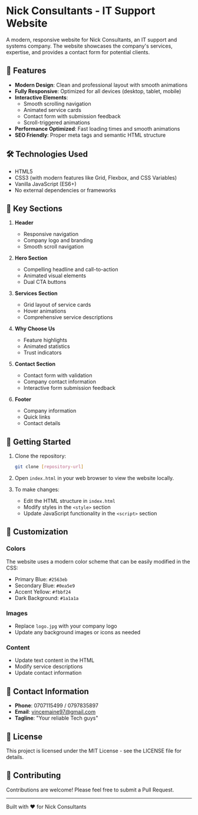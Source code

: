 # Nick Consultants - IT Support Website

A modern, responsive website for Nick Consultants, an IT support and systems company. The website showcases the company's services, expertise, and provides a contact form for potential clients.

## 🌟 Features

- **Modern Design**: Clean and professional layout with smooth animations
- **Fully Responsive**: Optimized for all devices (desktop, tablet, mobile)
- **Interactive Elements**:
  - Smooth scrolling navigation
  - Animated service cards
  - Contact form with submission feedback
  - Scroll-triggered animations
- **Performance Optimized**: Fast loading times and smooth animations
- **SEO Friendly**: Proper meta tags and semantic HTML structure

## 🛠️ Technologies Used

- HTML5
- CSS3 (with modern features like Grid, Flexbox, and CSS Variables)
- Vanilla JavaScript (ES6+)
- No external dependencies or frameworks

## 📱 Key Sections

1. **Header**

   - Responsive navigation
   - Company logo and branding
   - Smooth scroll navigation

2. **Hero Section**

   - Compelling headline and call-to-action
   - Animated visual elements
   - Dual CTA buttons

3. **Services Section**

   - Grid layout of service cards
   - Hover animations
   - Comprehensive service descriptions

4. **Why Choose Us**

   - Feature highlights
   - Animated statistics
   - Trust indicators

5. **Contact Section**

   - Contact form with validation
   - Company contact information
   - Interactive form submission feedback

6. **Footer**
   - Company information
   - Quick links
   - Contact details

## 🚀 Getting Started

1. Clone the repository:

   ```bash
   git clone [repository-url]
   ```

2. Open `index.html` in your web browser to view the website locally.

3. To make changes:
   - Edit the HTML structure in `index.html`
   - Modify styles in the `<style>` section
   - Update JavaScript functionality in the `<script>` section

## 🎨 Customization

### Colors

The website uses a modern color scheme that can be easily modified in the CSS:

- Primary Blue: `#2563eb`
- Secondary Blue: `#0ea5e9`
- Accent Yellow: `#fbbf24`
- Dark Background: `#1a1a1a`

### Images

- Replace `logo.jpg` with your company logo
- Update any background images or icons as needed

### Content

- Update text content in the HTML
- Modify service descriptions
- Update contact information

## 📝 Contact Information

- **Phone**: 0707115499 / 0797835897
- **Email**: vincemaine97@gmail.com
- **Tagline**: "Your reliable Tech guys"

## 📄 License

This project is licensed under the MIT License - see the LICENSE file for details.

## 🤝 Contributing

Contributions are welcome! Please feel free to submit a Pull Request.

---

Built with ❤️ for Nick Consultants
